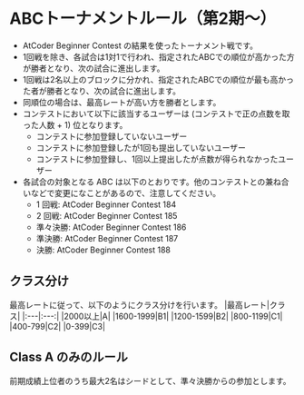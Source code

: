 # ABCトーナメントルール（第2期〜）

- AtCoder Beginner Contest の結果を使ったトーナメント戦です。
- 1回戦を除き、各試合は1対1で行われ、指定されたABCでの順位が高かった方が勝者となり、次の試合に進出します。
- 1回戦は2名以上のブロックに分かれ、指定されたABCでの順位が最も高かった者が勝者となり、次の試合に進出します。
- 同順位の場合は、最高レートが高い方を勝者とします。
- コンテストにおいて以下に該当するユーザーは (コンテストで正の点数を取った人数 + 1) 位となります。
  - コンテストに参加登録していないユーザー
  - コンテストに参加登録したが1回も提出していないユーザー
  - コンテストに参加登録し、1回以上提出したが点数が得られなかったユーザー
- 各試合の対象となる ABC は以下のとおりです。他のコンテストとの兼ね合いなどで変更になことがあるので、注意してください。
  - 1 回戦: AtCoder Beginner Contest 184
  - 2 回戦: AtCoder Beginner Contest 185
  - 準々決勝: AtCoder Beginner Contest 186
  - 準決勝: AtCoder Beginner Contest 187
  - 決勝: AtCoder Beginner Contest 188

## クラス分け

最高レートに従って、以下のようにクラス分けを行います。
|最高レート|クラス|
|:---|:---:|
|2000以上|A|
|1600-1999|B1|
|1200-1599|B2|
|800-1199|C1|
|400-799|C2|
|0-399|C3|

## Class A のみのルール

前期成績上位者のうち最大2名はシードとして、準々決勝からの参加とします。
